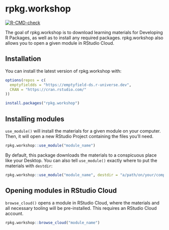 
<!-- README.md is generated from README.Rmd. Please edit that file -->

# rpkg.workshop

<!-- badges: start -->

[![R-CMD-check](https://github.com/emptyfield-ds/rpkg.workshop/workflows/R-CMD-check/badge.svg)](https://github.com/emptyfield-ds/rpkg.workshop/actions)
<!-- badges: end -->

The goal of rpkg.workshop is to download learning materials for
Developing R Packages, as well as to install any required packages.
rpkg.workshop also allows you to open a given module in RStudio Cloud.

## Installation

You can install the latest version of rpkg.workshop with:

``` r
options(repos = c(
  emptyfieldds = "https://emptyfield-ds.r-universe.dev",
  CRAN = "https://cran.rstudio.com/"
))

install.packages("rpkg.workshop")
```

## Installing modules

`use_module()` will install the materials for a given module on your
computer. Then, it will open a new RStudio Project containing the files
you’ll need.

``` r
rpkg.workshop::use_module("module_name")
```

By default, this package downloads the materials to a conspicuous place
like your Desktop. You can also tell `use_module()` exactly where to put
the materials with `destdir`:

``` r
rpkg.workshop::use_module("module_name", destdir = "a/path/on/your/computer")
```

## Opening modules in RStudio Cloud

`browse_cloud()` opens a module in RStudio Cloud, where the materials
and all necessary tooling will be pre-installed. This requires an
RStudio Cloud account.

``` r
rpkg.workshop::browse_cloud("module_name")
```
